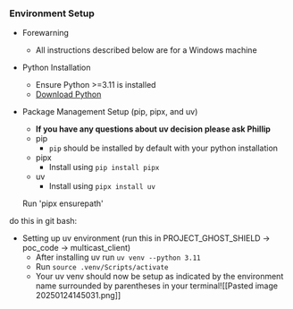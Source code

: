### Environment Setup
- Forewarning
	- All instructions described below are for a Windows machine
- Python Installation
	- Ensure Python >=3.11 is installed
	- [Download Python](https://www.python.org/downloads/)
- Package Management Setup (pip, pipx, and uv)
	- **If you have any questions about uv decision please ask Phillip**
	- pip
		- `pip` should be installed by default with your python installation
	- pipx
		-  Install using `pip install pipx`
	- uv
		- Install using `pipx install uv`

	Run 'pipx ensurepath'

do this in git bash:
- Setting up uv environment (run this in PROJECT_GHOST_SHIELD -> poc_code -> multicast_client)
	- After installing uv run `uv venv --python 3.11`
	- Run `source .venv/Scripts/activate`
	- Your uv venv should now be setup as indicated by the environment name surrounded by parentheses in your terminal![[Pasted image 20250124145031.png]]